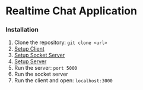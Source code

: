 # Realtime Chat Application

### Installation
1. Clone the repository: `git clone <url>`
2. [Setup Client](https://github.com/riyasavant/chat-app/tree/master/client)
3. [Setup Socket Server](https://github.com/riyasavant/chat-app/tree/master/socket)  
4. [Setup Server](https://github.com/riyasavant/chat-app/tree/master/server)
5. Run the server: `port 5000`  
6. Run the socket server  
7. Run the client and open: `localhost:3000`
